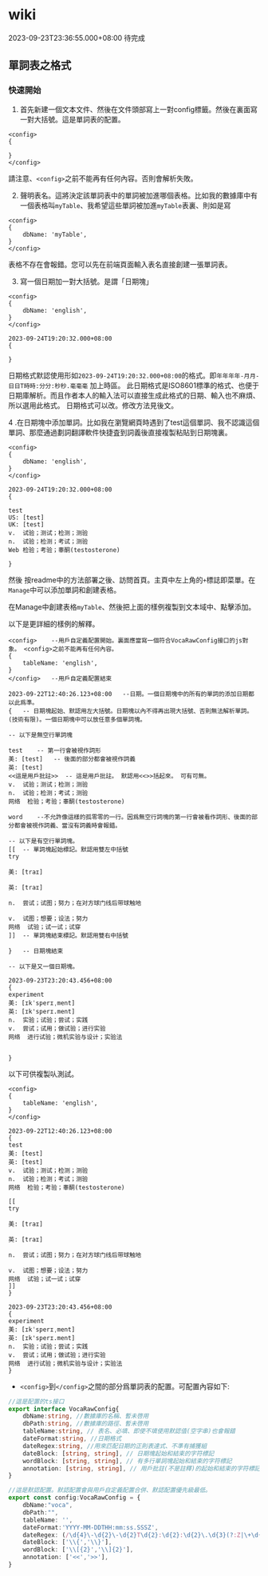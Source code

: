 # wiki
2023-09-23T23:36:55.000+08:00
待完成

## 單詞表之格式

### 快速開始

1. 首先新建一個文本文件、然後在文件頭部寫上一對config標籤。然後在裏面寫一對大括號。這是單詞表的配置。

```
<config>
{

}
</config>
```

請注意、`<config>`之前不能再有任何內容。否則會解析失敗。

2. 聲明表名。這將決定該單詞表中的單詞被加進哪個表格。比如我的數據庫中有一個表格叫`myTable`、我希望這些單詞被加進`myTable`表裏、則如是寫

```
<config>
{
	dbName: 'myTable',
}
</config>
```

表格不存在會報錯。您可以先在前端頁面輸入表名直接創建一張單詞表。

3. 寫一個日期加一對大括號。是謂「日期塊」

```
<config>
{
	dbName: 'english',
}
</config>

2023-09-24T19:20:32.000+08:00
{

}

```

日期格式默認使用形如`2023-09-24T19:20:32.000+08:00`的格式。即`年年年年-月月-日日T時時:分分:秒秒.毫毫毫` 加上時區。
此日期格式是ISO8601標準的格式、也便于日期庫解析。而且作者本人的輸入法可以直接生成此格式的日期、輸入也不麻煩、所以選用此格式。
日期格式可以改。修改方法見後文。

4 .在日期塊中添加單詞。比如我在瀏覽網頁時遇到了test這個單詞、我不認識這個單詞、那麼通過劃詞翻譯軟件快捷査到詞義後直接複製粘貼到日期塊裏。

```
<config>
{
	dbName: 'english',
}
</config>

2023-09-24T19:20:32.000+08:00
{

test
US: [test] 
UK: [test] 
v.	试验；测试；检测；测验
n.	试验；检测；考试；测验
Web	检验；考验；睾酮(testosterone)

}

```

然後 按readme中的方法部署之後、訪問首頁。主頁中左上角的`+`標誌即菜單。在`Manage`中可以添加單詞和創建表格。

在Manage中創建表格`myTable`、然後把上面的樣例複製到文本域中、點擊添加。


以下是更詳細的樣例的解釋。

```
<config>	--用戶自定義配置開始。裏面應當寫一個符合VocaRawConfig接口的js對象。 <config>之前不能再有任何內容。
{
	tableName: 'english',
}
</config>	--用戶自定義配置結束

2023-09-22T12:40:26.123+08:00	--日期。一個日期塊中的所有的單詞的添加日期都以此爲準。
{	-- 日期塊起始、默認用左大括號。日期塊以內不得再出現大括號、否則無法解析單詞。(技術有限)。一個日期塊中可以放任意多個單詞塊。

-- 以下是無空行單詞塊

test	-- 第一行會被視作詞形
美: [test]	-- 後面的部分都會被視作詞義
英: [test] 
<<這是用戶批註>>	-- 這是用戶批註。 默認用<<>>括起來。 可有可無。
v.	试验；测试；检测；测验
n.	试验；检测；考试；测验
网络	检验；考验；睾酮(testosterone)

word	--不允許像這樣的孤零零的一行。因爲無空行詞塊的第一行會被看作詞形、後面的部分都會被視作詞義、當沒有詞義時會報錯。

-- 以下是有空行單詞塊。
[[	-- 單詞塊起始標記。默認用雙左中括號
try

美: [traɪ] 

英: [traɪ] 

n.	尝试；试图；努力；在对方球门线后带球触地

v.	试图；想要；设法；努力
网络	试验；试一试；试穿
]]	-- 單詞塊結束標記。默認用雙右中括號

}	-- 日期塊結束

-- 以下是又一個日期塊。

2023-09-23T23:20:43.456+08:00
{
experiment
美: [ɪkˈsperɪˌment] 
英: [ɪk'sperɪ.ment] 
n.	实验；试验；尝试；实践
v.	尝试；试用；做试验；进行实验
网络	进行试验；微机实验与设计；实验法


}

```

以下可供複製㕥測試。

```
<config>
{
	tableName: 'english',
}
</config>

2023-09-22T12:40:26.123+08:00
{
test
美: [test] 
英: [test] 
v.	试验；测试；检测；测验
n.	试验；检测；考试；测验
网络	检验；考验；睾酮(testosterone)

[[
try

美: [traɪ] 

英: [traɪ] 

n.	尝试；试图；努力；在对方球门线后带球触地

v.	试图；想要；设法；努力
网络	试验；试一试；试穿
]]
}

2023-09-23T23:20:43.456+08:00
{
experiment
美: [ɪkˈsperɪˌment] 
英: [ɪk'sperɪ.ment] 
n.	实验；试验；尝试；实践
v.	尝试；试用；做试验；进行实验
网络	进行试验；微机实验与设计；实验法
}

```



* `<config>`到`</config>`之間的部分爲單詞表的配置。可配置內容如下:

``` ts
//這是配置的ts接口
export interface VocaRawConfig{
	dbName:string, //數據庫的名稱、暫未啓用
	dbPath:string, //數據庫的路徑、暫未啓用
	tableName:string, // 表名、必填、即使不填使用默認值(空字串)也會報錯
	dateFormat:string, //日期格式 
	dateRegex:string, //用來匹配日期的正則表達式、不準有捕獲組
	dateBlock: [string, string], // 日期塊起始和結束的字符標記
	wordBlock: [string, string], // 有多行單詞塊起始和結束的字符標記
	annotation: [string, string], // 用戶批註(不是註釋)的起始和結束的字符標記
}

//這是默認配置。默認配置會與用戶自定義配置合併、默認配置優先級最低。
export const config:VocaRawConfig = {
	dbName:"voca",
	dbPath:"",
	tableName: '',
	dateFormat:'YYYY-MM-DDTHH:mm:ss.SSSZ',
	dateRegex: (/\d{4}\-\d{2}\-\d{2}T\d{2}:\d{2}:\d{2}\.\d{3}(?:Z|\+\d{2}:\d{2})/g).source,
	dateBlock: ['\\{','\\}'],
	wordBlock: ['\\[{2}','\\]{2}'],
	annotation: ['<<','>>'],
}

```
